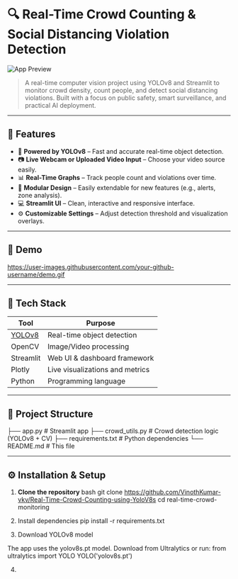 # 🔍 Real-Time Crowd Counting & Social Distancing Violation Detection

![App Preview](https://github.com/your-username/your-repo-name/assets/banner.gif)

> A real-time computer vision project using YOLOv8 and Streamlit to monitor crowd density, count people, and detect social distancing violations. Built with a focus on public safety, smart surveillance, and practical AI deployment.

---

## 🚀 Features

- 🧠 **Powered by YOLOv8** – Fast and accurate real-time object detection.
- 📷 **Live Webcam or Uploaded Video Input** – Choose your video source easily.
- 📊 **Real-Time Graphs** – Track people count and violations over time.
- 🧩 **Modular Design** – Easily extendable for new features (e.g., alerts, zone analysis).
- 💻 **Streamlit UI** – Clean, interactive and responsive interface.
- ⚙️ **Customizable Settings** – Adjust detection threshold and visualization overlays.

---

## 📸 Demo

https://user-images.githubusercontent.com/your-github-username/demo.gif

---

## 🧠 Tech Stack

| Tool           | Purpose                             |
|----------------|-------------------------------------|
| [YOLOv8](https://github.com/ultralytics/ultralytics) | Real-time object detection |
| OpenCV         | Image/Video processing              |
| Streamlit      | Web UI & dashboard framework        |
| Plotly         | Live visualizations and metrics     |
| Python         | Programming language                |

---

## 📁 Project Structure

├── app.py # Streamlit app
├── crowd_utils.py # Crowd detection logic (YOLOv8 + CV)
├── requirements.txt # Python dependencies
└── README.md # This file


---

## ⚙️ Installation & Setup

1. **Clone the repository**
bash
git clone https://github.com/VinothKumar-vkv/Real-Time-Crowd-Counting-using-YoloV8s
cd real-time-crowd-monitoring

2. Install dependencies
   pip install -r requirements.txt

3. Download YOLOv8 model

The app uses the yolov8s.pt model. Download from Ultralytics or run:
from ultralytics import YOLO
YOLO('yolov8s.pt')

4. 
